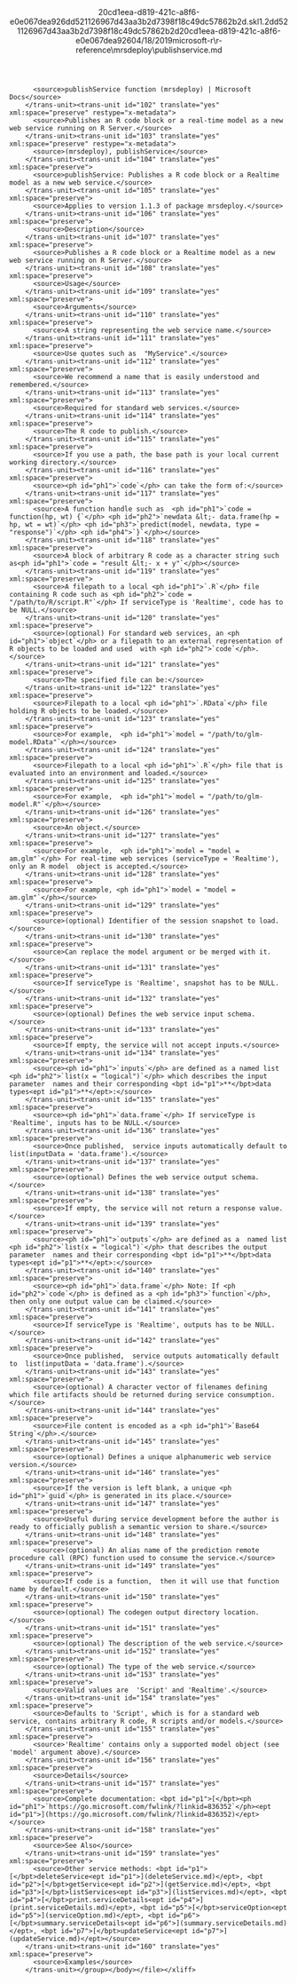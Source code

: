 <?xml version="1.0"?><xliff version="1.2" xmlns="urn:oasis:names:tc:xliff:document:1.2" xmlns:xsi="http://www.w3.org/2001/XMLSchema-instance" xsi:schemaLocation="urn:oasis:names:tc:xliff:document:1.2 xliff-core-1.2-transitional.xsd"><file datatype="xml" original="publishservice.md" source-language="en-US" target-language="en-US"><header><tool tool-id="mdxliff" tool-name="mdxliff" tool-version="1.0-d1654b2" tool-company="Microsoft" /><xliffext:skl_file_name xmlns:xliffext="urn:microsoft:content:schema:xliffextensions">20cd1eea-d819-421c-a8f6-e0e067dea926dd521126967d43aa3b2d7398f18c49dc57862b2d.skl</xliffext:skl_file_name><xliffext:version xmlns:xliffext="urn:microsoft:content:schema:xliffextensions">1.2</xliffext:version><xliffext:ms.openlocfilehash xmlns:xliffext="urn:microsoft:content:schema:xliffextensions">dd521126967d43aa3b2d7398f18c49dc57862b2d</xliffext:ms.openlocfilehash><xliffext:ms.sourcegitcommit xmlns:xliffext="urn:microsoft:content:schema:xliffextensions">20cd1eea-d819-421c-a8f6-e0e067dea926</xliffext:ms.sourcegitcommit><xliffext:ms.lasthandoff xmlns:xliffext="urn:microsoft:content:schema:xliffextensions">04/18/2019</xliffext:ms.lasthandoff><xliffext:ms.openlocfilepath xmlns:xliffext="urn:microsoft:content:schema:xliffextensions">microsoft-r\r-reference\mrsdeploy\publishservice.md</xliffext:ms.openlocfilepath></header><body><group id="content" extype="content"><trans-unit id="101" translate="yes" xml:space="preserve" restype="x-metadata">
          <source>publishService function (mrsdeploy) | Microsoft Docs</source>
        </trans-unit><trans-unit id="102" translate="yes" xml:space="preserve" restype="x-metadata">
          <source>Publishes an R code block or a real-time model as a new web service running on R Server.</source>
        </trans-unit><trans-unit id="103" translate="yes" xml:space="preserve" restype="x-metadata">
          <source>(mrsdeploy), publishService</source>
        </trans-unit><trans-unit id="104" translate="yes" xml:space="preserve">
          <source>publishService: Publishes a R code block or a Realtime model as a new web service.</source>
        </trans-unit><trans-unit id="105" translate="yes" xml:space="preserve">
          <source>Applies to version 1.1.3 of package mrsdeploy.</source>
        </trans-unit><trans-unit id="106" translate="yes" xml:space="preserve">
          <source>Description</source>
        </trans-unit><trans-unit id="107" translate="yes" xml:space="preserve">
          <source>Publishes a R code block or a Realtime model as a new web service running on R Server.</source>
        </trans-unit><trans-unit id="108" translate="yes" xml:space="preserve">
          <source>Usage</source>
        </trans-unit><trans-unit id="109" translate="yes" xml:space="preserve">
          <source>Arguments</source>
        </trans-unit><trans-unit id="110" translate="yes" xml:space="preserve">
          <source>A string representing the web service name.</source>
        </trans-unit><trans-unit id="111" translate="yes" xml:space="preserve">
          <source>Use quotes such as  "MyService".</source>
        </trans-unit><trans-unit id="112" translate="yes" xml:space="preserve">
          <source>We recommend a name that is easily understood and remembered.</source>
        </trans-unit><trans-unit id="113" translate="yes" xml:space="preserve">
          <source>Required for standard web services.</source>
        </trans-unit><trans-unit id="114" translate="yes" xml:space="preserve">
          <source>The R code to publish.</source>
        </trans-unit><trans-unit id="115" translate="yes" xml:space="preserve">
          <source>If you use a path, the base path is your local current working directory.</source>
        </trans-unit><trans-unit id="116" translate="yes" xml:space="preserve">
          <source><ph id="ph1">`code`</ph> can take the form of:</source>
        </trans-unit><trans-unit id="117" translate="yes" xml:space="preserve">
          <source>A function handle such as  <ph id="ph1">`code = function(hp, wt) {`</ph> <ph id="ph2">`newdata &lt;- data.frame(hp = hp, wt = wt)`</ph> <ph id="ph3">`predict(model, newdata, type = "response")`</ph> <ph id="ph4">`}`</ph></source>
        </trans-unit><trans-unit id="118" translate="yes" xml:space="preserve">
          <source>A block of arbitrary R code as a character string such as<ph id="ph1">`code = "result &lt;- x + y"`</ph></source>
        </trans-unit><trans-unit id="119" translate="yes" xml:space="preserve">
          <source>A filepath to a local <ph id="ph1">`.R`</ph> file containing R code such as <ph id="ph2">`code = "/path/to/R/script.R"`</ph> If serviceType is 'Realtime', code has to be NULL.</source>
        </trans-unit><trans-unit id="120" translate="yes" xml:space="preserve">
          <source>(optional) For standard web services, an <ph id="ph1">`object`</ph> or a filepath to an external representation of R objects to be loaded and used  with <ph id="ph2">`code`</ph>.</source>
        </trans-unit><trans-unit id="121" translate="yes" xml:space="preserve">
          <source>The specified file can be:</source>
        </trans-unit><trans-unit id="122" translate="yes" xml:space="preserve">
          <source>Filepath to a local <ph id="ph1">`.RData`</ph> file holding R objects to be loaded.</source>
        </trans-unit><trans-unit id="123" translate="yes" xml:space="preserve">
          <source>For example,  <ph id="ph1">`model = "/path/to/glm-model.RData"`</ph></source>
        </trans-unit><trans-unit id="124" translate="yes" xml:space="preserve">
          <source>Filepath to a local <ph id="ph1">`.R`</ph> file that is evaluated into an environment and loaded.</source>
        </trans-unit><trans-unit id="125" translate="yes" xml:space="preserve">
          <source>For example,  <ph id="ph1">`model = "/path/to/glm-model.R"`</ph></source>
        </trans-unit><trans-unit id="126" translate="yes" xml:space="preserve">
          <source>An object.</source>
        </trans-unit><trans-unit id="127" translate="yes" xml:space="preserve">
          <source>For example,  <ph id="ph1">`model = "model = am.glm"`</ph> For real-time web services (serviceType = 'Realtime'), only an R model  object is accepted.</source>
        </trans-unit><trans-unit id="128" translate="yes" xml:space="preserve">
          <source>For example, <ph id="ph1">`model = "model = am.glm"`</ph></source>
        </trans-unit><trans-unit id="129" translate="yes" xml:space="preserve">
          <source>(optional) Identifier of the session snapshot to load.</source>
        </trans-unit><trans-unit id="130" translate="yes" xml:space="preserve">
          <source>Can replace the model argument or be merged with it.</source>
        </trans-unit><trans-unit id="131" translate="yes" xml:space="preserve">
          <source>If serviceType is 'Realtime', snapshot has to be NULL.</source>
        </trans-unit><trans-unit id="132" translate="yes" xml:space="preserve">
          <source>(optional) Defines the web service input schema.</source>
        </trans-unit><trans-unit id="133" translate="yes" xml:space="preserve">
          <source>If empty, the service will not accept inputs.</source>
        </trans-unit><trans-unit id="134" translate="yes" xml:space="preserve">
          <source><ph id="ph1">`inputs`</ph> are defined as a named list  <ph id="ph2">`list(x = "logical")`</ph> which describes the input parameter  names and their corresponding <bpt id="p1">**</bpt>data types<ept id="p1">**</ept>:</source>
        </trans-unit><trans-unit id="135" translate="yes" xml:space="preserve">
          <source><ph id="ph1">`data.frame`</ph> If serviceType is 'Realtime', inputs has to be NULL.</source>
        </trans-unit><trans-unit id="136" translate="yes" xml:space="preserve">
          <source>Once published,  service inputs automatically default to  list(inputData = 'data.frame').</source>
        </trans-unit><trans-unit id="137" translate="yes" xml:space="preserve">
          <source>(optional) Defines the web service output schema.</source>
        </trans-unit><trans-unit id="138" translate="yes" xml:space="preserve">
          <source>If empty, the service will not return a response value.</source>
        </trans-unit><trans-unit id="139" translate="yes" xml:space="preserve">
          <source><ph id="ph1">`outputs`</ph> are defined as a  named list <ph id="ph2">`list(x = "logical")`</ph> that describes the output parameter  names and their corresponding <bpt id="p1">**</bpt>data types<ept id="p1">**</ept>:</source>
        </trans-unit><trans-unit id="140" translate="yes" xml:space="preserve">
          <source><ph id="ph1">`data.frame`</ph> Note: If <ph id="ph2">`code`</ph> is defined as a <ph id="ph3">`function`</ph>, then only one output value can be claimed.</source>
        </trans-unit><trans-unit id="141" translate="yes" xml:space="preserve">
          <source>If serviceType is 'Realtime', outputs has to be NULL.</source>
        </trans-unit><trans-unit id="142" translate="yes" xml:space="preserve">
          <source>Once published,  service outputs automatically default to  list(inputData = 'data.frame').</source>
        </trans-unit><trans-unit id="143" translate="yes" xml:space="preserve">
          <source>(optional) A character vector of filenames defining which file artifacts should be returned during service consumption.</source>
        </trans-unit><trans-unit id="144" translate="yes" xml:space="preserve">
          <source>File content is encoded as a <ph id="ph1">`Base64 String`</ph>.</source>
        </trans-unit><trans-unit id="145" translate="yes" xml:space="preserve">
          <source>(optional) Defines a unique alphanumeric web service version.</source>
        </trans-unit><trans-unit id="146" translate="yes" xml:space="preserve">
          <source>If the version is left blank, a unique <ph id="ph1">`guid`</ph> is generated in its place.</source>
        </trans-unit><trans-unit id="147" translate="yes" xml:space="preserve">
          <source>Useful during service development before the author is ready to officially publish a semantic version to share.</source>
        </trans-unit><trans-unit id="148" translate="yes" xml:space="preserve">
          <source>(optional) An alias name of the prediction remote procedure call (RPC) function used to consume the service.</source>
        </trans-unit><trans-unit id="149" translate="yes" xml:space="preserve">
          <source>If code is a function,  then it will use that function name by default.</source>
        </trans-unit><trans-unit id="150" translate="yes" xml:space="preserve">
          <source>(optional) The codegen output directory location.</source>
        </trans-unit><trans-unit id="151" translate="yes" xml:space="preserve">
          <source>(optional) The description of the web service.</source>
        </trans-unit><trans-unit id="152" translate="yes" xml:space="preserve">
          <source>(optional) The type of the web service.</source>
        </trans-unit><trans-unit id="153" translate="yes" xml:space="preserve">
          <source>Valid values are  'Script' and 'Realtime'.</source>
        </trans-unit><trans-unit id="154" translate="yes" xml:space="preserve">
          <source>Defaults to 'Script', which is for a standard web  service, contains arbitrary R code, R scripts and/or models.</source>
        </trans-unit><trans-unit id="155" translate="yes" xml:space="preserve">
          <source>'Realtime' contains only a supported model object (see 'model' argument above).</source>
        </trans-unit><trans-unit id="156" translate="yes" xml:space="preserve">
          <source>Details</source>
        </trans-unit><trans-unit id="157" translate="yes" xml:space="preserve">
          <source>Complete documentation: <bpt id="p1">[</bpt><ph id="ph1">`https://go.microsoft.com/fwlink/?linkid=836352`</ph><ept id="p1">](https://go.microsoft.com/fwlink/?linkid=836352)</ept></source>
        </trans-unit><trans-unit id="158" translate="yes" xml:space="preserve">
          <source>See Also</source>
        </trans-unit><trans-unit id="159" translate="yes" xml:space="preserve">
          <source>Other service methods: <bpt id="p1">[</bpt>deleteService<ept id="p1">](deleteService.md)</ept>, <bpt id="p2">[</bpt>getService<ept id="p2">](getService.md)</ept>, <bpt id="p3">[</bpt>listServices<ept id="p3">](listServices.md)</ept>, <bpt id="p4">[</bpt>print.serviceDetails<ept id="p4">](print.serviceDetails.md)</ept>, <bpt id="p5">[</bpt>serviceOption<ept id="p5">](serviceOption.md)</ept>, <bpt id="p6">[</bpt>summary.serviceDetails<ept id="p6">](summary.serviceDetails.md)</ept>, <bpt id="p7">[</bpt>updateService<ept id="p7">](updateService.md)</ept></source>
        </trans-unit><trans-unit id="160" translate="yes" xml:space="preserve">
          <source>Examples</source>
        </trans-unit></group></body></file></xliff>